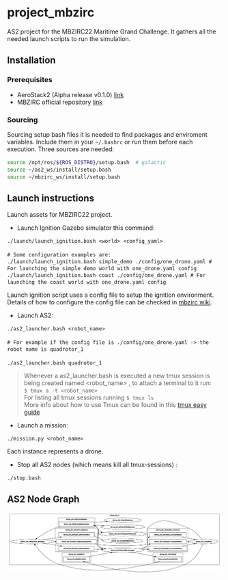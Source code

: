 # project_mbzirc

AS2 project for the MBZIRC22 Maritime Grand Challenge. It gathers all the needed launch scripts to run the simulation.

## Installation

### Prerequisites

* AeroStack2 (Alpha release v0.1.0) [link](https://github.com/aerostack2-developers/aerostack2/wiki/Install-Aerostack2)
* MBZIRC official repository [link](https://github.com/osrf/mbzirc#installation-from-source)

### Sourcing

Sourcing setup bash files it is needed to find packages and enviroment variables. Include them in your `~/.bashrc` or run them before each execution. Three sources are needed:

```bash
source /opt/ros/${ROS_DISTRO}/setup.bash  # galactic
source ~/as2_ws/install/setup.bash
source ~/mbzirc_ws/install/setup.bash
```

## Launch instructions 

Launch assets for MBZIRC22 project.

- Launch Ignition Gazebo simulator this command:
```
./launch/launch_ignition.bash <world> <config_yaml>

# Some configuration examples are:
./launch/launch_ignition.bash simple_demo ./config/one_drone.yaml # For launching the simple demo world with one_drone.yaml config 
./launch/launch_ignition.bash coast ./config/one_drone.yaml # For launching the coast world with one_drone.yaml config 
```
Launch ignition script uses a config file to setup the ignition environment. Details of how to configure the config file can be checked in [mbzirc wiki](https://github.com/osrf/mbzirc/wiki/UAV-and-USV-Payload-Configurations#configuring-a-group-of-vehicles-via-yaml).

- Launch AS2:
```
./as2_launcher.bash <robot_name>

# For example if the config file is ./config/one_drone.yaml -> the robot name is quadrotor_1

./as2_launcher.bash quadrotor_1
```
> Whenever a as2_launcher.bash is executed a new tmux session is being created named <robot_name> , to attach a terminal to it run: <br />
> ```$ tmux a -t <robot_name>``` <br />
> For listing all tmux sessions running ``` $ tmux ls ``` <br />
> More info about how to use Tmux can be found in this [tmux easy guide](https://www.hamvocke.com/blog/a-quick-and-easy-guide-to-tmux/) 

- Launch a mission:

```
./mission.py <robot_name>
```

Each instance represents a drone.

- Stop all AS2 nodes (which means kill all tmux-sessions) :
```
./stop.bash
```

## AS2 Node Graph

![as2-node-graph](docs/as2v010_2.png)
